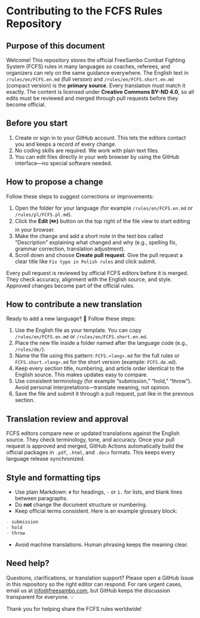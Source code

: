 # Contributing to the FCFS Rules Repository

## Purpose of this document
Welcome! This repository stores the official FreeSambo Combat Fighting System (FCFS) rules in many languages so coaches, referees, and organizers can rely on the same guidance everywhere. The English text in `/rules/en/FCFS.en.md` (full version) and `/rules/en/FCFS.short.en.md` (compact version) is the **primary source**. Every translation must match it exactly. The content is licensed under **Creative Commons BY-ND 4.0**, so all edits must be reviewed and merged through pull requests before they become official.

## Before you start
1. Create or sign in to your GitHub account. This lets the editors contact you and keeps a record of every change.
2. No coding skills are required. We work with plain text files.
3. You can edit files directly in your web browser by using the GitHub interface—no special software needed.

## How to propose a change
Follow these steps to suggest corrections or improvements:
1. Open the folder for your language (for example `/rules/en/FCFS.en.md` or `/rules/pl/FCFS.pl.md`).
2. Click the **Edit (✏️)** button on the top right of the file view to start editing in your browser.
3. Make the change and add a short note in the text box called “Description” explaining what changed and why (e.g., spelling fix, grammar correction, translation adjustment).
4. Scroll down and choose **Create pull request**. Give the pull request a clear title like `Fix typo in Polish rules` and click submit.

Every pull request is reviewed by official FCFS editors before it is merged. They check accuracy, alignment with the English source, and style. Approved changes become part of the official rules.

## How to contribute a new translation
Ready to add a new language? 📝 Follow these steps:
1. Use the English file as your template. You can copy `/rules/en/FCFS.en.md` or `/rules/en/FCFS.short.en.md`.
2. Place the new file inside a folder named after the language code (e.g., `/rules/de/`).
3. Name the file using this pattern: `FCFS.<lang>.md` for the full rules or `FCFS.short.<lang>.md` for the short version (example: `FCFS.de.md`).
4. Keep every section title, numbering, and article order identical to the English source. This makes updates easy to compare.
5. Use consistent terminology (for example “submission,” “hold,” “throw”). Avoid personal interpretations—translate meaning, not opinion.
6. Save the file and submit it through a pull request, just like in the previous section.

## Translation review and approval
FCFS editors compare new or updated translations against the English source. They check terminology, tone, and accuracy. Once your pull request is approved and merged, GitHub Actions automatically build the official packages in `.pdf`, `.html`, and `.docx` formats. This keeps every language release synchronized.

## Style and formatting tips
- Use plain Markdown: `#` for headings, `-` or `1.` for lists, and blank lines between paragraphs.
- Do **not** change the document structure or numbering.
- Keep official terms consistent. Here is an example glossary block:

```markdown
- submission
- hold
- throw
```

- Avoid machine translations. Human phrasing keeps the meaning clear.

## Need help?
Questions, clarifications, or translation support? Please open a GitHub Issue in this repository so the right editor can respond. For rare urgent cases, email us at [info@freesambo.com](mailto:info@freesambo.com), but GitHub keeps the discussion transparent for everyone. 💡

Thank you for helping share the FCFS rules worldwide!
